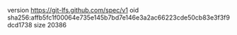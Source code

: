 version https://git-lfs.github.com/spec/v1
oid sha256:affb5fc1f00064e735e145b7bd7e146e3a2ac66223cde50cb83e3f3f9dcd1738
size 20386
